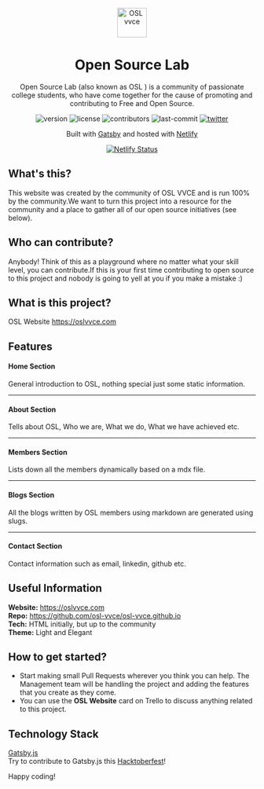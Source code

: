 <p align="center">
<a href="https://osl.vvce.ac.in">
<img alt="OSL vvce" src="https://raw.githubusercontent.com/osl-vvce/osl-vvce.github.io/master/static/images/logo.webp" width="60" />
</a>

</p>
<h1 align="center">
  Open Source Lab
</h1>

<p align="center">
    Open Source Lab (also known as OSL ) is a community of passionate college students, who have come together for the cause of promoting and contributing to Free and Open Source.
</p>
<p align="center">
  <img src="https://img.shields.io/github/package-json/v/osl-vvce/osl-vvce.github.io?style=flat" alt="version" />
  <img src="https://img.shields.io/github/license/osl-vvce/osl-vvce.github.io?style=flat" alt="license" />
  <img src="https://img.shields.io/github/contributors/osl-vvce/osl-vvce.github.io?style=flat" alt="contributors" />
  <img src="https://img.shields.io/github/last-commit/osl-vvce/osl-vvce.github.io?style=flat" alt="last-commit" />
  <a href="https://twitter.com/osl_vvce">
    <img src="https://img.shields.io/twitter/follow/osl_vvce?label=Follow%20OSL%20VVCE&style=social" alt="twitter" />
  </a>
</p>
<p align="center">
  Built with <a href="https://www.gatsbyjs.org/" target="_blank">Gatsby</a> and hosted with <a href="https://www.netlify.com/" target="_blank">Netlify</a>
</p>
<p align="center">
  <a href="https://app.netlify.com/sites/osl/deploys" target="_blank">
    <img src="https://api.netlify.com/api/v1/badges/aee0a200-b1cd-4e2e-a5aa-fc1206ac9834/deploy-status" alt="Netlify Status" />
  </a>
</p>

## What's this?

This website was created by the community of OSL VVCE and is run 100% by the community.We want to turn this project into a resource for the community and a place to gather all of our open source initiatives (see below).

## Who can contribute?

Anybody! Think of this as a playground where no matter what your skill level, you can contribute.If this is your first time contributing to open source to this project and nobody is going to yell at you if you make a mistake :)

## What is this project?

OSL Website https://oslvvce.com

## Features

#### Home Section

General introduction to OSL, nothing special just some static information.

---

#### About Section

Tells about OSL, Who we are, What we do, What we have achieved etc.

---

#### Members Section

Lists down all the members dynamically based on a mdx file.

---

#### Blogs Section

All the blogs written by OSL members using markdown are generated using slugs.

---

#### Contact Section

Contact information such as email, linkedin, github etc.

## Useful Information

**Website:** https://oslvvce.com <br>
**Repo:** https://github.com/osl-vvce/osl-vvce.github.io <br>
**Tech:** HTML initially, but up to the community <br>
**Theme:** Light and Elegant

## How to get started?

-   Start making small Pull Requests wherever you think you can help. The Management team will be handling the project and adding the features that you create as they come.
-   You can use the **OSL Website** card on Trello to discuss anything related to this project.

## Technology Stack

[Gatsby.js](https://www.gatsbyjs.org/) <br>
Try to contribute to Gatsby.js this [Hacktoberfest](https://hacktoberfest.digitalocean.com/)!

Happy coding!
